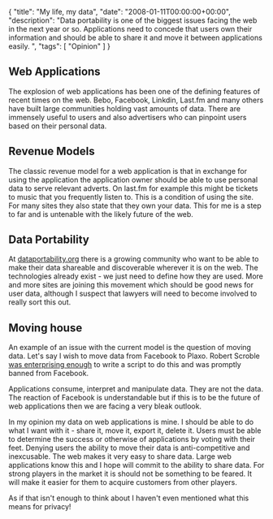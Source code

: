 {
  "title": "My life, my data",
  "date": "2008-01-11T00:00:00+00:00",
  "description": "Data portability is one of the biggest issues facing the web in the next year or so. Applications need to concede that users own their information and should be able to share it and move it between applications easily. ",
  "tags": [
    "Opinion"
  ]
}

## Web Applications

The explosion of web applications has been one of the defining features of recent times on the web. Bebo, Facebook, Linkdin, Last.fm and many others have built large communities holding vast amounts of data. There are immensely useful to users and also advertisers who can pinpoint users based on their personal data. 

## Revenue Models

The classic revenue model for a web application is that in exchange for using the application the application owner should be able to use personal data to serve relevant adverts. On last.fm for example this might be tickets to music that you frequently listen to. This is a condition of using the site. For many sites they also state that they own your data. This for me is a step to far and is untenable with the likely future of the web. 

## Data Portability

At [dataportability.org][1] there is a growing community who want to be able to make their data shareable and discoverable wherever it is on the web. The technologies already exist - we just need to define how they are used. More and more sites are joining this movement which should be good news for user data, although I suspect that lawyers will need to become involved to really sort this out. 

## Moving house

An example of an issue with the current model is the question of moving data. Let's say I wish to move data from Facebook to Plaxo. Robert Scroble [was enterprising enough][2] to write a script to do this and was promptly banned from Facebook. 

Applications consume, interpret and manipulate data. They are not the data. The reaction of Facebook is understandable but if this is to be the future of web applications then we are facing a very bleak outlook. 

In my opinion my data on web applications is mine. I should be able to do what I want with it - share it, move it, export it, delete it. Users must be able to determine the success or otherwise of applications by voting with their feet. Denying users the ability to move their data is anti-competitive and inexcusable. The web makes it very easy to share data. Large web applications know this and I hope will commit to the ability to share data. For strong players in the market it is should not be something to be feared. It will make it easier for them to acquire customers from other players. 

As if that isn't enough to think about I haven't even mentioned what this means for privacy!

 [1]: http://dataportability.org/
 [2]: http://scobleizer.com/2008/01/03/ive-been-kicked-off-of-facebook/
